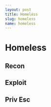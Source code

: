 ```yaml
---
layout: post
title: Homeless
slug: homeless 
name: homeless
---
```


# Homeless

## Recon

## Exploit

## Priv Esc
